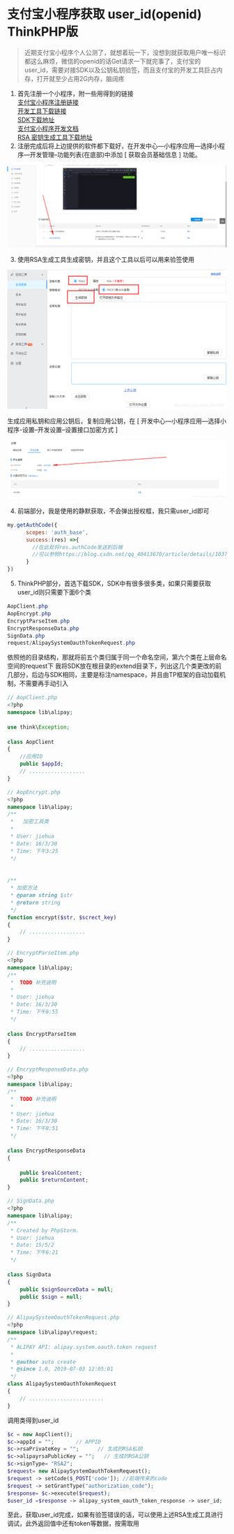 # 支付宝小程序获取 user_id(openid) ThinkPHP版
> 近期支付宝小程序个人公测了，就想着玩一下，没想到就获取用户唯一标识都这么麻烦，微信的openid的话Get请求一下就完事了，支付宝的user_id，需要对接SDK以及公钥私钥验签，而且支付宝的开发工具巨占内存，打开就至少占用2G内存，脑阔疼

1. 首先注册一个小程序，附一些用得到的链接  
[支付宝小程序注册链接](https://mini.open.alipay.com/channel/miniIndex.htm)  
[开发工具下载链接](https://opendocs.alipay.com/mini/ide/download)  
[SDK下载地址](https://docs.open.alipay.com/20180417160701241302/litbla/)  
[支付宝小程序开发文档](https://opendocs.alipay.com/mini/006kyi)  
[RSA 密钥生成工具下载地址](https://docs.open.alipay.com/291/105971/)  
2. 注册完成后将上边提供的软件都下载好，在开发中心—小程序应用—选择小程序—开发管理–功能列表(在底部)中添加 [ 获取会员基础信息 ] 功能。

![](screenshots/2023-04-14-20-50-13.png)

3. 使用RSA生成工具生成密钥，并且这个工具以后可以用来验签使用

![](screenshots/2023-04-14-20-50-19.png)

生成应用私钥和应用公钥后，复制应用公钥，在 [ 开发中心—小程序应用—选择小程序-设置–开发设置–设置接口加密方式 ] 

![](screenshots/2023-04-14-20-50-27.png)

4. 前端部分，我是使用的静默获取，不会弹出授权框，我只需user_id即可

```javascript
my.getAuthCode({
      scopes: 'auth_base', 
      success:(res) =>{
        //在此处将res.authCode发送到后端
        //可以参照https://blog.csdn.net/qq_40413670/article/details/103796680 五、部署类 dispose.js的9. APP启动事件
      }
})
```
5. ThinkPHP部分，首选下载SDK，SDK中有很多很多类，如果只需要获取user_id则只需要下面6个类

```powershell
AopClient.php
AopEncrypt.php
EncryptParseItem.php
EncryptResponseData.php
SignData.php
request/AlipaySystemOauthTokenRequest.php
```
依照他的目录结构，那就将前五个类归属于同一个命名空间，第六个类在上层命名空间的request下
我将SDK放在根目录的extend目录下，列出这几个类更改的前几部分，后边与SDK相同，主要是标注namespace，并且由TP框架的自动加载机制，不需要再手动引入

```php
// AopClient.php
<?php
namespace lib\alipay;

use think\Exception;

class AopClient
{
    //应用ID
    public $appId;
    // ..................
}
```

```php
// AopEncrypt.php
<?php
namespace lib\alipay;
/**
 *   加密工具类
 *
 * User: jiehua
 * Date: 16/3/30
 * Time: 下午3:25
 */


/**
 * 加密方法
 * @param string $str
 * @return string
 */
function encrypt($str, $screct_key)
{
    // ..................
}
```

```php
// EncryptParseItem.php
<?php
namespace lib\alipay;
/**
 *  TODO 补充说明
 *
 * User: jiehua
 * Date: 16/3/30
 * Time: 下午8:55
 */

class EncryptParseItem
{
    // ..................
}
```

```php
// EncryptResponseData.php
<?php
namespace lib\alipay;
/**
 *  TODO 补充说明
 *
 * User: jiehua
 * Date: 16/3/30
 * Time: 下午8:51
 */

class EncryptResponseData
{

    public $realContent;
    public $returnContent;
} 
```

```php
// SignData.php
<?php
namespace lib\alipay;
/**
 * Created by PhpStorm.
 * User: jiehua
 * Date: 15/5/2
 * Time: 下午6:21
 */

class SignData
{
    public $signSourceData = null;
    public $sign = null;
} 
```

```php
// AlipaySystemOauthTokenRequest.php
<?php
namespace lib\alipay\request;
/**
 * ALIPAY API: alipay.system.oauth.token request
 *
 * @author auto create
 * @since 1.0, 2019-07-03 12:05:01
 */
class AlipaySystemOauthTokenRequest
{
    // ........................
}
```
调用类得到user_id

```php
$c = new AopClient();
$c->appId = "";       // APPID
$c->rsaPrivateKey = "";      // 生成的RSA私钥
$c->alipayrsaPublicKey = "";   // 生成的RSA公钥
$c->signType= "RSA2";
$request= new AlipaySystemOauthTokenRequest();
$request -> setCode($_POST['code']); //前端传来的code
$request -> setGrantType("authorization_code");
$response= $c->execute($request);
$user_id =$response -> alipay_system_oauth_token_response -> user_id;
```
至此，获取user_id完成，如果有验签错误的话，可以使用上述RSA生成工具进行调试，此外返回值中还有token等数据，按需取用